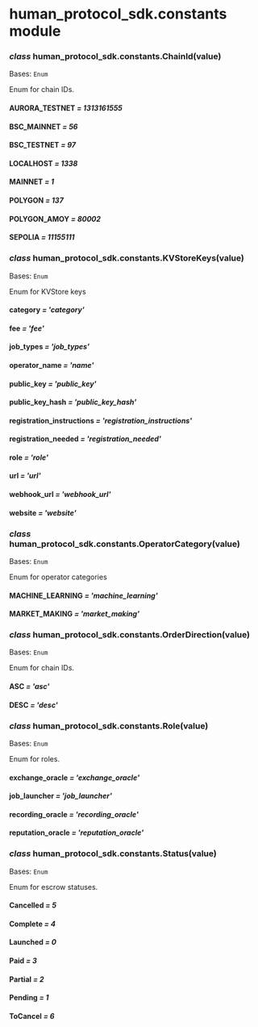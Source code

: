 # human_protocol_sdk.constants module

### *class* human_protocol_sdk.constants.ChainId(value)

Bases: `Enum`

Enum for chain IDs.

#### AURORA_TESTNET *= 1313161555*

#### BSC_MAINNET *= 56*

#### BSC_TESTNET *= 97*

#### LOCALHOST *= 1338*

#### MAINNET *= 1*

#### POLYGON *= 137*

#### POLYGON_AMOY *= 80002*

#### SEPOLIA *= 11155111*

### *class* human_protocol_sdk.constants.KVStoreKeys(value)

Bases: `Enum`

Enum for KVStore keys

#### category *= 'category'*

#### fee *= 'fee'*

#### job_types *= 'job_types'*

#### operator_name *= 'name'*

#### public_key *= 'public_key'*

#### public_key_hash *= 'public_key_hash'*

#### registration_instructions *= 'registration_instructions'*

#### registration_needed *= 'registration_needed'*

#### role *= 'role'*

#### url *= 'url'*

#### webhook_url *= 'webhook_url'*

#### website *= 'website'*

### *class* human_protocol_sdk.constants.OperatorCategory(value)

Bases: `Enum`

Enum for operator categories

#### MACHINE_LEARNING *= 'machine_learning'*

#### MARKET_MAKING *= 'market_making'*

### *class* human_protocol_sdk.constants.OrderDirection(value)

Bases: `Enum`

Enum for chain IDs.

#### ASC *= 'asc'*

#### DESC *= 'desc'*

### *class* human_protocol_sdk.constants.Role(value)

Bases: `Enum`

Enum for roles.

#### exchange_oracle *= 'exchange_oracle'*

#### job_launcher *= 'job_launcher'*

#### recording_oracle *= 'recording_oracle'*

#### reputation_oracle *= 'reputation_oracle'*

### *class* human_protocol_sdk.constants.Status(value)

Bases: `Enum`

Enum for escrow statuses.

#### Cancelled *= 5*

#### Complete *= 4*

#### Launched *= 0*

#### Paid *= 3*

#### Partial *= 2*

#### Pending *= 1*

#### ToCancel *= 6*
